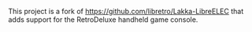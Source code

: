 This project is a fork of https://github.com/libretro/Lakka-LibreELEC that adds support for the RetroDeluxe handheld game console.

